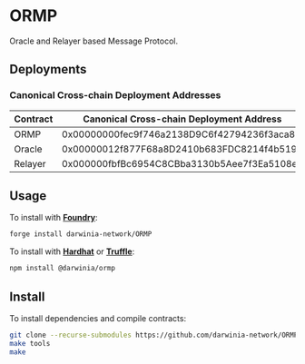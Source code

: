 # ORMP
Oracle and Relayer based Message Protocol.

## Deployments
### Canonical Cross-chain Deployment Addresses

|  Contract  |  Canonical Cross-chain Deployment Address  |
|------------|--------------------------------------------|
| ORMP       | 0x00000000fec9f746a2138D9C6f42794236f3aca8 |
| Oracle     | 0x00000012f877F68a8D2410b683FDC8214f4b5194 |
| Relayer    | 0x000000fbfBc6954C8CBba3130b5Aee7f3Ea5108e |


## Usage
To install with [**Foundry**](https://github.com/gakonst/foundry):
```sh
forge install darwinia-network/ORMP
```

To install with [**Hardhat**](https://github.com/nomiclabs/hardhat) or [**Truffle**](https://github.com/trufflesuite/truffle):
```sh
npm install @darwinia/ormp
```

## Install 
To install dependencies and compile contracts:
```sh
git clone --recurse-submodules https://github.com/darwinia-network/ORMP.git && cd ORMP
make tools
make
```

